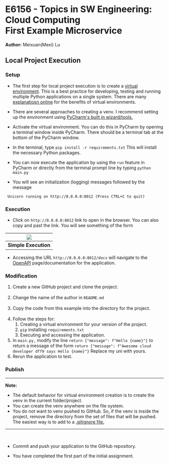 # E6156 - Topics in SW Engineering: Cloud Computing<br>First Example Microservice

__Author:__ Meixuan(Mexi) Lu

## Local Project Execution

### Setup

- The first step for local project execution is to create a [virtual environment](https://docs.python.org/3/library/venv.html).
This is a best practice for developing, testing and running multiple Python applications
on a single system. There are many [explanatiosn online](https://realpython.com/python-virtual-environments-a-primer/)
for the benefits of virtual environments.


- There are several approaches to creating a venv. I recommend setting up the environment
using [PyCharm's built in wizard/tools.](https://www.jetbrains.com/help/pycharm/creating-virtual-environment.html)


- Activate the virtual environment. You can do this in PyCharm by opening a terminal window inside
PyCharm. There should be a terminal tab at the bottom of the PyCharm window.


- In the terminal, type ```pip install -r requirements.txt``` This will install the necessary
Python packages.

  
- You can now execute the application by using the ```run``` feature in PyCharm or directly
from the terminal prompt line by typing ```python main.py```


- You will see an initialization (logging) messages followed by the message
```
 Uvicorn running on http://0.0.0.0:8012 (Press CTRL+C to quit)
```


### Execution

- Click on ```http://0.0.0.0:8012``` link to open in the browser. You can also copy and past the link.
You will see something of the form

| <img src="./browser-screen-1.png"> |
| :---: |
| __Simple Execution__ |


- Accessing the URL ```http://0.0.0.0:8012/docs``` will navigate to the [OpenAPI](https://www.openapis.org/)
page/documentation for the application.


### Modification

1. Create a new GitHub project and clone the project.<br><br>
2. Change the name of the author in ```README.md```<br><br>
2. Copy the code from this example into the directory for the project.<br><br>
3. Follow the steps for:
   1. Creating a virtual environment for your version of the project.
   2. ```pip``` installing ```requirements.txt```
   3. Executing and accessing the application.
4. In ```main.py,``` modify the line ```return {"message": f"Hello {name}"}``` to return
a message of the form ```return {"message": f"Awesome cloud developer dff9 says Hello {name}"}```
Replace my uni with yours.
5. Rerun the application to test.


### Publish


<hr>

__Note:__
- The default behavior for virtual environment creation is to
create the venv in the current folder/project.
- You can create the venv anywhere on the file system.
- You do not want to venv pushed to GitHub. So, if the venv is inside the
project, remove the directory from the set of files that will be pushed.
The easiest way is to add to a [.gitignore file.](https://git-scm.com/docs/gitignore)

<hr>

<br>

- Commit and push your application to the GitHub repository.


- You have completed the first part of the initial assignment.




